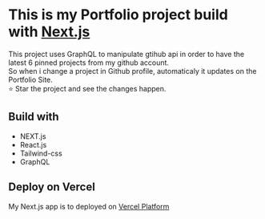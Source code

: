 # This is my Portfolio project build with [Next.js](https://nextjs.org/)

This project uses GraphQL to manipulate gtihub api in order to have the latest 6 pinned projects from my github account.
<br>
So when i change a project in Github profile, automaticaly it updates on the Portfolio Site.
<br>
⭐️ Star the project and see the changes happen.

## Build with

- NEXT.js
- React.js
- Tailwind-css
- GraphQL

<!-- ## Getting Started

Clone

First, run the development server:

```
npm run dev
```
Open [http://localhost:3000](http://localhost:3000) with your browser to see the result.
 -->

## Deploy on Vercel

My Next.js app is to deployed on [Vercel Platform](https://pountzas-portfolio.vercel.app/)
